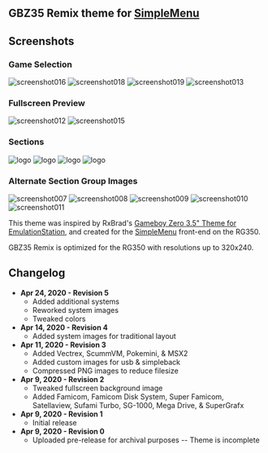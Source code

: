 GBZ35 Remix theme for [SimpleMenu](https://github.com/fgl82/simplemenu)
---

## Screenshots


### Game Selection

![screenshot016](https://user-images.githubusercontent.com/14294487/80256292-23846a00-8644-11ea-96dd-3f1ee23838e7.png) ![screenshot018](https://user-images.githubusercontent.com/14294487/80256293-241d0080-8644-11ea-8113-b15b70ce3c65.png)
![screenshot019](https://user-images.githubusercontent.com/14294487/80256294-241d0080-8644-11ea-9b82-fd5823c1aecf.png) ![screenshot013](https://user-images.githubusercontent.com/14294487/80256350-3ac35780-8644-11ea-8221-edb8cc5d4068.png)

### Fullscreen Preview

![screenshot012](https://user-images.githubusercontent.com/14294487/80255838-5a0db500-8643-11ea-9482-7be641792332.png) ![screenshot015](https://user-images.githubusercontent.com/14294487/80256054-b5d83e00-8643-11ea-92ec-3419fe3cfd63.png)

### Sections

![logo](https://user-images.githubusercontent.com/14294487/80256603-9beb2b00-8644-11ea-99c9-6995a66afc53.png) ![logo](https://user-images.githubusercontent.com/14294487/80256613-9f7eb200-8644-11ea-8f41-8473b00e6cff.png)
![logo](https://user-images.githubusercontent.com/14294487/80256620-a60d2980-8644-11ea-84bc-b384aaa5dca4.png) ![logo](https://user-images.githubusercontent.com/14294487/80256650-bcb38080-8644-11ea-985d-fbb1f1d2c303.png)

### Alternate Section Group Images

![screenshot007](https://user-images.githubusercontent.com/14294487/80255679-0733fd80-8643-11ea-8c9f-73cefad52578.png) ![screenshot008](https://user-images.githubusercontent.com/14294487/80255685-0bf8b180-8643-11ea-9379-24b2c1c167c3.png)
![screenshot009](https://user-images.githubusercontent.com/14294487/80255687-0d29de80-8643-11ea-84b3-6df4b85fe8de.png) ![screenshot010](https://user-images.githubusercontent.com/14294487/80255689-0e5b0b80-8643-11ea-9db7-2f9452a99787.png)
![screenshot011](https://user-images.githubusercontent.com/14294487/80255694-10bd6580-8643-11ea-98ef-0f0eb7ec6a44.png)

This theme was inspired by RxBrad's [Gameboy Zero 3.5" Theme for EmulationStation](https://github.com/rxbrad/es-theme-gbz35), and created for the [SimpleMenu](https://github.com/fgl82/simplemenu) front-end on the RG350.

GBZ35 Remix is optimized for the RG350 with resolutions up to 320x240.

**Changelog**
---
* **Apr 24, 2020 - Revision 5**
  * Added additional systems
  * Reworked system images
  * Tweaked colors
* **Apr 14, 2020 - Revision 4**
  * Added system images for traditional layout
* **Apr 11, 2020 - Revision 3**
  * Added Vectrex, ScummVM, Pokemini, & MSX2
  * Added custom images for usb & simpleback
  * Compressed PNG images to reduce filesize
* **Apr 9, 2020 - Revision 2**
  * Tweaked fullscreen background image
  * Added Famicom, Famicom Disk System, Super Famicom, Satellaview, Sufami Turbo, SG-1000, Mega Drive, & SuperGrafx
* **Apr 9, 2020 - Revision 1**
  * Initial release
* **Apr 9, 2020 - Revision 0**
  * Uploaded pre-release for archival purposes -- Theme is incomplete

